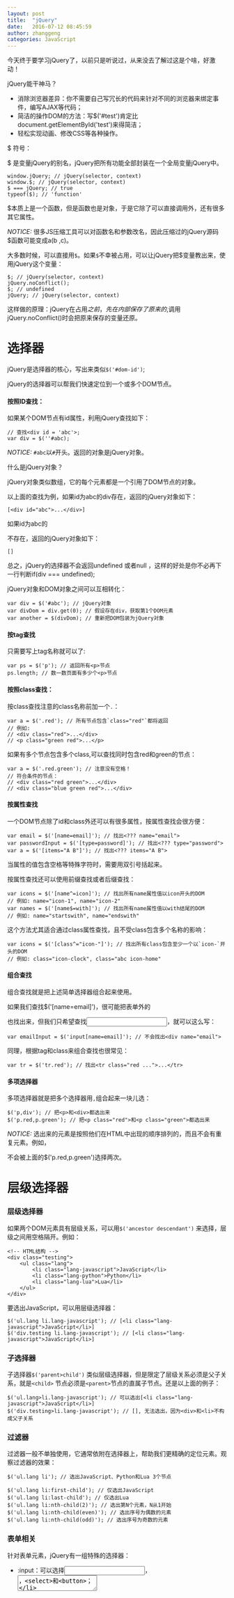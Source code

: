 ```yaml
---
layout: post
title:  "jQuery"
date:   2016-07-12 08:45:59
author: zhanggeng
categories: JavaScript
---
```


今天终于要学习jQuery了，以前只是听说过，从来没去了解过这是个啥，好激动！

jQuery能干神马？

* 消除浏览器差异：你不需要自己写冗长的代码来针对不同的浏览器来绑定事件，编写AJAX等代码；
* 简洁的操作DOM的方法：写$('#test')肯定比document.getElementById('test')来得简洁；
* 轻松实现动画、修改CSS等各种操作。

$ 符号：

$ 是变量jQuery的别名，jQuery把所有功能全部封装在一个全局变量jQuery中。

```
window.jQuery; // jQuery(selector, context)
window.$; // jQuery(selector, context)
$ === jQuery; // true
typeof($); // 'function'
```

$本质上是一个函数，但是函数也是对象，于是它除了可以直接调用外，还有很多其它属性。

*NOTICE:* 很多JS压缩工具可以对函数名和参数改名，因此压缩过的jQuery源码$函数可能变成a(b ,c)。

大多数时候，可以直接用`$`。如果`$`不幸被占用，可以让jQuery把$变量教出来，使用jQuery这个变量：

```
$; // jQuery(selector, context)
jQuery.noConflict();
$; // undefined
jQuery; // jQuery(selector, context)
```

这样做的原理：jQuery在占用$之前，先在内部保存了原来的$,调用jQuery.noConflict()时会把原来保存的变量还原。

# 选择器

jQuery是选择器的核心，写出来类似`$('#dom-id')`;

jQuery的选择器可以帮我们快速定位到一个或多个DOM节点。

#### 按照ID查找：

如果某个DOM节点有id属性，利用jQuery查找如下：

```
// 查找<div id = 'abc'>;
var div = $(''#abc);
```

*NOTICE:* `#abc`以`#`开头。返回的对象是jQuery对象。

什么是jQuery对象？

jQuery对象类似数组，它的每个元素都是一个引用了DOM节点的对象。

以上面的查找为例，如果id为abc的div存在，返回的jQuery对象如下：

```
[<div id="abc">...</div>]
```

如果id为abc的<div>不存在，返回的jQuery对象如下：

```
[]
```
总之，jQuery的选择器不会返回undefined 或者null ，这样的好处是你不必再下一行判断if(div === undefined);

jQuery对象和DOM对象之间可以互相转化：

```
var div = $('#abc'); // jQuery对象
var divDom = div.get(0); // 假设存在div，获取第1个DOM元素
var another = $(divDom); // 重新把DOM包装为jQuery对象
```

#### 按tag查找

只需要写上tag名称就可以了:

```
var ps = $('p'); // 返回所有<p>节点
ps.length; // 数一数页面有多少个<p>节点
```

#### 按照class查找：

按class查找注意的class名称前加一个`.`：

```
var a = $('.red'); // 所有节点包含`class="red"`都将返回
// 例如:
// <div class="red">...</div>
// <p class="green red">...</p>
```

如果有多个节点包含多个class,可以查找同时包含red和green的节点：

```
var a = $('.red.green'); // 注意没有空格！
// 符合条件的节点：
// <div class="red green">...</div>
// <div class="blue green red">...</div>
```

#### 按属性查找

一个DOM节点除了id和class外还可以有很多属性，按属性查找会很方便：

```
var email = $('[name=email]'); // 找出<??? name="email">
var passwordInput = $('[type=password]'); // 找出<??? type="password">
var a = $('[items="A B"]'); // 找出<??? items="A B">
```
当属性的值包含空格等特殊字符时，需要用双引号括起来。

按属性查找还可以使用前缀查找或者后缀查找：

```
var icons = $('[name^=icon]'); // 找出所有name属性值以icon开头的DOM
// 例如: name="icon-1", name="icon-2"
var names = $('[name$=with]'); // 找出所有name属性值以with结尾的DOM
// 例如: name="startswith", name="endswith"
```

这个方法尤其适合通过class属性查找，且不受class包含多个名称的影响：

```
var icons = $('[class^="icon-"]'); // 找出所有class包含至少一个以`icon-`开头的DOM
// 例如: class="icon-clock", class="abc icon-home"
```

#### 组合查找

组合查找就是把上述简单选择器组合起来使用。

如果我们查找$('[name=email]')，很可能把表单外的<div name="email">也找出来，但我们只希望查找<input>，就可以这么写：

```
var emailInput = $('input[name=email]'); // 不会找出<div name="email">
```

同理，根据tag和class来组合查找也很常见：

```
var tr = $('tr.red'); // 找出<tr class="red ...">...</tr>
```

#### 多项选择器

多项选择器就是把多个选择器用`,`组合起来一块儿选：

```
$('p,div'); // 把<p>和<div>都选出来
$('p.red,p.green'); // 把<p class="red">和<p class="green">都选出来
```

*NOTICE:* 选出来的元素是按照他们在HTML中出现的顺序排列的，而且不会有重复元素。例如，<p class="red green">不会被上面的$('p.red,p.green')选择两次。


# 层级选择器

### 层级选择器

如果两个DOM元素具有层级关系，可以用`$('ancestor descendant')` 来选择，层级之间用空格隔开。例如：

```
<!-- HTML结构 -->
<div class="testing">
    <ul class="lang">
        <li class="lang-javascript">JavaScript</li>
        <li class="lang-python">Python</li>
        <li class="lang-lua">Lua</li>
    </ul>
</div>
```

要选出JavaScript，可以用层级选择器：

```
$('ul.lang li.lang-javascript'); // [<li class="lang-javascript">JavaScript</li>]
$('div.testing li.lang-javascript'); // [<li class="lang-javascript">JavaScript</li>]

```

### 子选择器

子选择器`$('parent>child')` 类似层级选择器，但是限定了层级关系必须是父子关系，就是`<child>` 节点必须是`<parent>`节点的直属子节点。还是以上面的例子：

```
$('ul.lang>li.lang-javascript'); // 可以选出[<li class="lang-javascript">JavaScript</li>]
$('div.testing>li.lang-javascript'); // [], 无法选出，因为<div>和<li>不构成父子关系
```

### 过滤器

过滤器一般不单独使用，它通常依附在选择器上，帮助我们更精确的定位元素。观察过滤器的效果：

```
$('ul.lang li'); // 选出JavaScript、Python和Lua 3个节点

$('ul.lang li:first-child'); // 仅选出JavaScript
$('ul.lang li:last-child'); // 仅选出Lua
$('ul.lang li:nth-child(2)'); // 选出第N个元素，N从1开始
$('ul.lang li:nth-child(even)'); // 选出序号为偶数的元素
$('ul.lang li:nth-child(odd)'); // 选出序号为奇数的元素
```

### 表单相关

针对表单元素，jQuery有一组特殊的选择器：

* :input：可以选择<input>，<textarea>，<select>和<button>；
* :file：可以选择<input type="file">，和input[type=file]一样；
* :checkbox：可以选择复选框，和input[type=checkbox]一样；
* :radio：可以选择单选框，和input[type=radio]一样；
* :focus：可以选择当前输入焦点的元素，例如把光标放到一个<input>上，用$('input:focus')就可以选出；
* :checked：选择当前勾上的单选框和复选框，用这个选择器可以立刻获得用户选择的项目，如$('input[type=radio]:checked')；
* :enabled：可以选择可以正常输入的<input>、<select>等，也就是没有灰掉的输入；
* :disabled：和:enabled正好相反，选择那些不能输入的。
* $('div:visible'); // 所有可见的div
* $('div:hidden'); // 所有隐藏的div


# 查找和过滤

通常情况下选择器可以直接定位到我们想要的元素，但是，当我们拿到一个jQuery对象后，还可以以这个对象为基准，进行查找和过滤。

在某个节点的所有子节点中查找，使用`find()`方法，它本身又接收一个任意的选择器。

```
<!-- HTML结构 -->
<ul class="lang">
    <li class="js dy">JavaScript</li>
    <li class="dy">Python</li>
    <li id="swift">Swift</li>
    <li class="dy">Scheme</li>
    <li name="haskell">Haskell</li>
</ul>
```

用`find()`查找：

```
var ul = $('ul.lang'); // 获得<ul>
var dy = ul.find('.dy'); // 获得JavaScript, Python, Scheme
var swf = ul.find('#swift'); // 获得Swift
var hsk = ul.find('[name=haskell]'); // 获得Haskell
```

如果要从当前节点开始向上查找，使用`parent()`方法：

```
var swf = $('#swift'); // 获得Swift
var parent = swf.parent(); // 获得Swift的上层节点<ul>
var a = swf.parent('div.red'); // 从Swift的父节点开始向上查找，直到找到某个符合条件的节点并返回
```

同一层级的节点，可以通过`next()`和`prev()`方法进行遍历，例如：

当我们已经拿到`swift`节点后：

```
var swift = $('#swift');

swift.next(); // Scheme
swift.next('[name=haskell]'); // Haskell，因为Haskell是后续第一个符合选择器条件的节点

swift.prev(); // Python
swift.prev('.js'); // JavaScript，因为JavaScript是往前第一个符合选择器条件的节点
```

### 过滤

`filter()`方法可以过滤掉不符合选择器条件的节点：

```
var langs = $('ul.lang li'); // 拿到JavaScript, Python, Swift, Scheme和Haskell
var a = langs.filter('.dy'); // 拿到JavaScript, Python, Scheme
```

或者传入一个函数，需要注意的是函数内部的this呗绑定为DOM对象，不是jQuery对象：

```
var langs = $('ul.lang li'); // 拿到JavaScript, Python, Swift, Scheme和Haskell
langs.filter(function () {
    return this.innerHTML.indexOf('S') === 0; // 返回S开头的节点
}); // 拿到Swift, Scheme
```

`map()`方法把一个jQuery对象包含的若干DOM节点转换为其他对象：

```
var langs = $('ul.lang li'); // 拿到JavaScript, Python, Swift, Scheme和Haskell
var arr = langs.map(function () {
    return this.innerHTML;
}).get(); // 用get()拿到包含string的Array：['JavaScript', 'Python', 'Swift', 'Scheme', 'Haskell']
```

一个jQuery对象如果包含了不止一个DOM节点，first()，last()和slice()方法可以返回一个新的jQuery对象，把不需要的DOM节点去掉：

```
var langs = $('ul.lang li'); // 拿到JavaScript, Python, Swift, Scheme和Haskell
var js = langs.first(); // JavaScript，相当于$('ul.lang li:first-child')
var haskell = langs.last(); // Haskell, 相当于$('ul.lang li:last-child')
var sub = langs.slice(2, 4); // Swift, Scheme, 参数和数组的slice()方法一致
```

# 操作DOM

jQuery的强大的选择器，使我们在拿到jQuery对象后，可以轻松的操作对应的DOM节点。

### 修改Text和HTML

jQuery对象的`text()`和`html()`方法分别获取节点的文本和原始HTML文本：

```
<!-- HTML结构 -->
<ul id="test-ul">
    <li class="js">JavaScript</li>
    <li name="book">Java &amp; JavaScript</li>
</ul>
```

用jQuery分别获取文本和HTML:

```
$('#test-ul li[name=book]').text(); // 'Java & JavaScript'
$('#test-ul li[name=book]').html(); // 'Java &amp; JavaScript'
```

分别获取文本和HTML:

```
$('#test-ul li[name=book]').text(); // 'Java & JavaScript'
$('#test-ul li[name=book]').html(); // 'Java &amp; JavaScript'
```

那么该怎么设置文本或者 HTML内容呢？

> 无参数调用text()是获取文本；
> 传入参数就编程设置文本；
> HTML也类似

对下面这个HTML代码进行操作：

```
<ul id="test-ul">
    <li class="js"></li>
    <li name="book"></li>
```

```
var j1 = $('#test-ul li.js');
var j2 = $('#test-ul li[name=book]');

j1.html('<span style="color: red">JavaScript---------</span>');
j2.text('JavaScript & ECMAScript===========');
```

一个jQuery对象可以包含0个或任意个DOM对象，它的方法实际上会作用在对应的每个DOM节点上，因此，我们可以执行一个操作，作用在对应的一组DOM节点上。


### 修改CSS

jQuery对象有个方法：css('name','value');

jQuery对象的所有方法都返回一个jQuery对象（肯可能是新的也可能是自身），这样就可以进行链式调用。

jQuery还提供如下方法：

```
var div = $('#test-div');
div.hasClass('highlight'); // false， class是否包含highlight
div.addClass('highlight'); // 添加highlight这个class
div.removeClass('highlight'); // 删除highlight这个class
```

### 显示和隐藏DOM

jQuery提供了show()和hide()方法，可以实现DOM的隐藏和展示：

```
var a = $('a[target=_blank]');
a.hide();
a.show();
```

*NOTICE:*

隐藏DOM节点并未改变DOM树的结构，它只影响了DOM节点的显示。这和删除DOM节点是不同的。

### 获取DOM信息

jQuery对象，可以让我们直接获取DOM的宽高信息，而无需针对不同浏览器编写特定代码：

```
// 浏览器可视窗口大小:
$(window).width(); // 800
$(window).height(); // 600

// HTML文档大小:
$(document).width(); // 800
$(document).height(); // 3500

// 某个div的大小:
var div = $('#test-div');
div.width(); // 600
div.height(); // 300
div.width(400); // 设置CSS属性 width: 400px，是否生效要看CSS是否有效
div.height('200px'); // 设置CSS属性 height: 200px，是否生效要看CSS是否有效

```

`attr()`和`removeAttr()`方法用于操作DOM节点的属性：

```
// <div id="test-div" name="Test" start="1">...</div>
var div = $('#test-div');
div.attr('data'); // undefined, 属性不存在
div.attr('name'); // 'Test'
div.attr('name', 'Hello'); // div的name属性变为'Hello'
div.removeAttr('name'); // 删除name属性
div.attr('name'); // undefined
```

prop()和attr()类似（我感觉都是用来返回属性对应的值），在HTML5中，有一种属性在DOM节点中可以没有值，只有出现与不出现两种，例如：

```
<input id="test-radio" type="radio" name="test" checked value="1">
```
等价于：

```
<input id="test-radio" type="radio" name="test" checked="checked" value="1">
```

attr()和prop()对于属性checked处理有所不同：

```
var radio = $('#test-radio');
radio.attr('checked'); // 'checked'
radio.prop('checked'); // true
```

prop()返回值更合理一些。用is()方法判断更好：

```
var radio = $('#test-radio');
radio.is(':checked'); // true
```

类似的属性还有selected，处理时最好用`is(':selected')`。

### 操作表单

对于表单元素，jQuery对象统一提供val()方法获取和设置对应的value属性：

```
/*
    <input id="test-input" name="email" value="">
    <select id="test-select" name="city">
        <option value="BJ" selected>Beijing</option>
        <option value="SH">Shanghai</option>
        <option value="SZ">Shenzhen</option>
    </select>
    <textarea id="test-textarea">Hello</textarea>
*/
var
    input = $('#test-input'),
    select = $('#test-select'),
    textarea = $('#test-textarea');

input.val(); // 'test'
input.val('abc@example.com'); // 文本框的内容已变为abc@example.com

select.val(); // 'BJ'
select.val('SH'); // 选择框已变为Shanghai

textarea.val(); // 'Hello'
textarea.val('Hi'); // 文本区域已更新为'Hi'
```

一个val()就统一了各种输入框的取值和赋值的问题。

# 操作文件

HTML表单中，可以上传文件的唯一控件是<input type = "file">

*Notice*: 

当一个表单包含<input type = "file">时，表单的enctype必须指定为`multipart/form-data` ， method必须指定为post，浏览器才能正确编码并以`multipart/form-data`格式发送表单的数据。 

### File API

H5，新增的File API 允许JS读取文件内容，获得更多的文件信息。

H5的File API 提供了File 和FileReader两个主要对象，可以获得文件信息并读取文件。

#### JS demo: 读取用户选取的图片文件，并在一个<div>中预览图像


### 回调：

在JS中，浏览器的JS执行引擎在执行JS代码时，总是以单线程模式执行。任何时候，JS代码都不可能同时又多余1个线程在执行。

那么单线程模式任务的JS，如何处理多任务？

执行多任务时进行异步调用，在此之前设置一个回调函数，当异步调用结束后，回调至回调函数，这样我们就可以在回调函数内获取异步任务执行的结果。

### 修改DOM结构

#### 添加DOM

添加新的DOM节点，除了用jQuery的html()，还可以用append()方法。

append()方法，可以传入HTML片段，原始的DOM对象，jQuery对象和函数对象。

```
ul.append('<li><span>Haskell</span></li>');

// 创建DOM对象:
var ps = document.createElement('li');
ps.innerHTML = '<span>Pascal</span>';
// 添加DOM对象:
ul.append(ps);

// 添加jQuery对象:
ul.append($('#scheme'));

// 添加函数对象:
ul.append(function (index, html) {
    return '<li><span>Language - ' + index + '</span></li>';
});
```

如果要传入函数，那么要求这个函数返回一个字符串、DOM对象或者jQuery对象。

append()把DOM添加到最后，prepend()把DOM添加到最前面。

如果要添加的DOM节点已经存在于HTML文档中，它会先从文档移除，然后再添加，也就是说：append（），你可以移动一个DOM节点。

如要要把新节点插入到指定位置，可以先定位到一个节点，然后用after()方法，同级节点可以用after() 或者 before() 方法。

#### 删除节点

删除DOM节点，拿到jQuery对象后直接调用remove()方法就可以了。如果jQuery对象包含若干DOM节点，可以一次删除多个DOM节点。

# 事件

为什么要用jQuery来处理事件？

JS在浏览器中以单线程模式运行，页面加载后，页面上所有的JS代码被执行完成后，就只能依赖触发事件来执行JS代码。如果在相应的节点绑定了对应的JS处理函数，浏览器接收到用户的鼠标或键盘输入后，就会触发相应的事件。

问题来了，不同浏览器绑定事件的代码都不一样，用jQuery来写绑定事件的代码，就可以屏蔽不同浏览器之间的差异。

`on`绑定一个事件，我们需要传入事件名称和对应的处理函数。

jQuery能够绑定的事件主要包括：

*鼠标事件*

click: 鼠标单击时触发；
dblclick: 鼠标双击时触发；
mouseenter:鼠标进入时触发； 
mouseleave: 鼠标移出时触发；
mousemove: 鼠标在DOM内部移动时触发； 
hover: 鼠标进入和退出时触发两个函数，相当于mouseenter 加上mouseleave.

*键盘事件*

键盘事件仅作用在当前焦点的DOM上，通常是<input> 和 <textarea>、

keydown: 键盘按下时触发；
keyup: 键盘松开时触发；
keypress: 按一次键后触发；

*其他事件*

focus: 当DOM获得焦点时触发；
blur: 当DOM失去焦点时触发；
change: 当<input>、<select> 或<textarea>的内容改变时触发； 
submit : 当<form>提交时触发。 
ready: 当页面被载入并且DOM树完成初始化后触发。

### 事件参数

对于mousemove 和 keypress这些事件，需要传入Event对象作为参数，但是问题是，

1. 我如何知道，Event有哪些方法，或者属性呢？
2. 我怎么知道，有哪些事件需要传入参数呢？


### 取消绑定

一个已被绑定的事件可以解除绑定，通过off('click' , function)实现：

```
function hello() {
    alert('hello!');
}

a.click(hello); // 绑定事件

// 10秒钟后解除绑定:
setTimeout(function () {
    a.off('click', hello);
}, 10000);
```

### 事件触发条件

为什么要手动触发一个事件呢？

### 浏览器安全限制

在浏览器中，有些JS代码只有在用户触发下才能执行。

# 动画

js实现动画原理：以固定的时间间隔，每次把DOM元素的CSS样式修改一点，看起来就像是动画了。

jQuery实现动画非常简单：

### show / hide / toggle():左上角逐渐展开或收缩的

以无参数形式调用show()和hide()，会显示和隐藏DOM元素。但是，只要传递一个时间参数进去，就变成了一个动画。

### slideUp /slideDown/slideToggle：垂直方向逐渐展开或收缩的

### fadeIn/fadeOut/fadeToggle: 淡入淡出，不断设置DOM元素的opacity属性来实现。

### 自定义动画

animate(): 可以实现任意动画效果，我们需要传入的参数是DOM元素最终的CSS状态和时间，jQuery在时间段内不断调整CSS直到达到我们设定的值。

```
var div = $('#test-animate');
div.animate({
    opacity: 0.25,
    width: '256px',
    height: '256px'
}, 3000); // 在3秒钟内CSS过渡到设定值
```

### 串行动画

jQuery的动画效果还可以串行执行，通过delay()方法还可以实现暂停，这样，我们可以实现更复杂的动画效果，因为动画需要执行一段时间，所以jQuery必须不断返回新的Promise对象才能后续执行操作。简单的把动画封装在函数中是不够的。

### 为什么有的动画没有效果

有时候会遇到，有的动画如slideUp()根本没有效果。这是因为jQuery动画的原理是逐渐改变CSS的值，如height从100px逐渐变为0。但是很多不是block性质的DOM元素，对他们设置height根本就不起作用，所以动画也就没有效果。


# AJAX

### ajax

jQuery在全局对象jQuery绑定了ajax()函数，可以处理AJAX请求。ajax(url, settings)函数需要接收一个URL和一个可选的settings对象,常用的选项如下：

* async: 是否异步执行AJAX请求，默认为true,千万不要指定为false;
* method: 发送的method，缺省为‘GET’，可指定为‘POST’、‘PUT’等；
* contentType:发送POST请求的格式，默认值为'application/x-www-form-urlencoded; charset=UTF-8'，也可以指定为text/plain、application/json;
* data: 发送的数据，可以是字符串、数组或object。如果是GET请求，data将被转换成query附加到URL上，如果是POST请求，根据contentType把data序列化成合适的格式；
* headers: 发送的额外的HTTP头，必须是一个object；
* dataType: 接收的数据格式，可以指定为'html'、'xml'、'json'、'text'等，缺省情况下根据响应的Content-Type猜测。



#### get

jQuery提供了常get()方法，来完成相应的AJAX操作：

```
var jqxhr = $.get('/path/to/resource', {
    name: 'Bob Lee',
    check: 1
});
```

第二个参数如果是object，jQuery自动把它变为query string 然后加到URL后面，实际的URL是：

```
/path/to/resource?name=Bob%20Lee&check=1
```

#### post

post()和get()类似，但是传入的第二个参数默认被序列化为application/x-www-form-urlencoded:

```
var jqxhr = $.post('/path/to/resource', {
    name: 'Bob Lee',
    check: 1
});
```

实际构造的数据`name=Bob%20Lee&check=1`作为POST的body被发送。

#### getJSON

jQuery提供了getJSON()方法来快速通过GET获取一个JSON对象：

```
var jqxhr = $.getJSON('/path/to/resource', {
    name: 'Bob Lee',
    check: 1
}).done(function (data) {
    // data已经被解析为JSON对象了
});
```

#### 安全限制

jQuery的AJAX完全封装的是JS的AJAX操作，所以它的安全限制和前面讲的用JS写AJAX一样。

如果要用JSONP，可以在ajax()中设置jsonp:'callback'，让jQuery实现JSONP跨域加载数据。


# 扩展

#### 编写jQuery插件

我们可以扩展jQuery来实现自定义方法。将来如果要修改高亮的逻辑，只需修改一处扩展代码。这种方式成为编写jQuery插件。

*编写jQuery插件*

给jQuery对象绑定一个新方法是通过扩展$.fn对象实现的。编写一个扩展——highlight1():

```
$.fn.highlight1 = function () {
    // this已绑定为当前jQuery对象:
    this.css('backgroundColor', '#fffceb').css('color', '#d85030');
    return this;
}
```

*jQuery插件可以用来扩展jQuery的功能*

编写jQuery插件的原则：

1. 给$.fn绑定函数，实现插件的代码逻辑；
2. 插件函数最后要return this;以支持链式调用
3. 插件函数要有默认值，绑定在$.fn.<pluginName>.defaults上；
4. 用户在调用时可传入设定值以便覆盖默认值。

*针对特定元素的扩展*

借助`filter()`方法来实现针对特定元素的扩展。



# underscore

underscore提供了一套完善的函数式编程接口，使我们更方便地在JS中实现函数式编程。

jQuery加载时，会把自身绑定到唯一的全局变量$上，underscore与其类似，会把自身绑定到唯一的全局变量 _ 上，这也是叫它underscore的原因。

```
'use strict';
_.map([1, 2, 3], (x) => x * x); // [1, 4, 9]
```

underscore的map()可以作用于Object:

```
'use strict';
_.map({ a: 1, b: 2, c: 3 }, (v, k) => k + '=' + v); // ['a=1', 'b=2', 'c=3']
```

## Collections

underscore 为集合类对象提供了一致的接口。集合类是指Array和Object。

### map/filter

和Array的map()与filter()类似，不过underscore的map()和filter（）可以作用于Object。当作用于Object时，传入的函数为function(value ，key)，第一个参数接收value，第二个参数接收key。

### every/some

当集合的所有元素都满足条件是，_every()返回返回true，当集合的至少一个元素满足条件时，_.some()函数返回true.

### max/min

这两个函数直接返回集合中最大和最小的数：

```
'use strict';
var arr = [3, 5, 7, 9];
_.max(arr); // 9
_.min(arr); // 3

// 空集合会返回-Infinity和Infinity，所以要先判断集合不为空：
_.max([])
-Infinity
_.min([])
Infinity
```

如果集合是Object，max()和min()只作用于value，忽略掉key:

```
'user strict';
_.max({a:1 , b:2 , c:3});
```

### groupBy

groupBy()把集合的元素按照key归类:

```
'use strict';

var scores = [20, 81, 75, 40, 91, 59, 77, 66, 72, 88, 99];
var groups = _.groupBy(scores, function (x) {
    if (x < 60) {
        return 'C';
    } else if (x < 80) {
        return 'B';
    } else {
        return 'A';
    }
});
// 结果:
// {
//   A: [81, 91, 88, 99],
//   B: [75, 77, 66, 72],
//   C: [20, 40, 59]
// }
```

###  shuffle / sample

shuffle()用洗牌算法随机打乱一个集合。

```
'use strict';
// 注意每次结果都不一样：
_.shuffle([1, 2, 3, 4, 5, 6]); // [3, 5, 4, 6, 2, 1]
```
sample()随机选择一个或多个元素。

```
'use strict';
// 注意每次结果都不一样：
// 随机选1个：
_.sample([1, 2, 3, 4, 5, 6]); // 2
// 随机选3个：
_.sample([1, 2, 3, 4, 5, 6], 3); // [6, 1, 4]
```

## Arrays

underscore 为Array提供了许多工具类方法：

### first/last

分别取第一个和最后一个元素：

```
'use strict';
var arr = [2, 4, 6, 8];
_.first(arr); // 2
_.last(arr); // 8
```

### flatten

flatten()接收一个Array，无论这个Array里面嵌套了多少个Array，flatten()最后都把他们变成一个一维数组：

```
'use strict';

_.flatten([1, [2], [3, [[4], [5]]]]); // [1, 2, 3, 4, 5]
```

### zip/unzip

zip()把两个或多个数组的所有元素按索引对齐，然后索引合并成新数组。

```
'use strict';

var names = ['Adam', 'Lisa', 'Bart'];
var scores = [85, 92, 59];
_.zip(names, scores);
// [['Adam', 85], ['Lisa', 92], ['Bart', 59]]
```

unzip()反过来，进行解压缩：

```
'use strict';
var namesAndScores = [['Adam', 85], ['Lisa', 92], ['Bart', 59]];
_.unzip(namesAndScores);
// [['Adam', 'Lisa', 'Bart'], [85, 92, 59]]
```

### object

zip()把分数和名字对应成一个新的数组，Object的object()函数可以把他们对应成一个object:

```
'use strict';

var names = ['Adam', 'Lisa', 'Bart'];
var scores = [85, 92, 59];
_.object(names, scores);
// {Adam: 85, Lisa: 92, Bart: 59}
```

### range

range()让你快速生成一个序列，不再需要用for循环实现了：

```
'use strict';

// 从0开始小于10:
_.range(10); // [0, 1, 2, 3, 4, 5, 6, 7, 8, 9]

// 从1开始小于11：
_.range(1, 11); // [1, 2, 3, 4, 5, 6, 7, 8, 9, 10]

// 从0开始小于30，步长5:
_.range(0, 30, 5); // [0, 5, 10, 15, 20, 25]

// 从0开始大于-10，步长-1:
_.range(0, -10, -1); // [0, -1, -2, -3, -4, -5, -6, -7, -8, -9]
```

## Functions

### bind

bind()可以帮我们把console对象直接绑定在log()的this指针上，以后调用log()就可以直接正常调用了:

```
'use strict';

var log = _.bind(console.log, console);
log('Hello, world!');
// 输出Hello, world!
```

### partial

partial()为一个函数创建偏函数。

```
'use strict';

var cube = _.partial(Math.pow, _, 3);
cube(3); // 27
cube(5); // 125
cube(10); // 1000
```


### memoize

如果一个函数调用开销很大，我们可能希望把结果混存下来，以便后续调用时直接获得结果。用memoize()就可以自动缓存函数计算的结果。

### once

once()保证某个函数执行且仅执行一次。如果你有一个方法叫 register(),用户在页面上点两个按钮的任何一个都可以执行的话，就可以用once()保证函数仅调用一次，无论用户点击多少次：

```
var register = _.once(function () {
    alert('Register ok!');
});
```

### delay

delay()可以让一个函数延迟执行，效果和setTimeout()是一样的：

```
'use strict';

// 2秒后调用alert():
_.delay(alert, 2000);
```

如果要延迟调用的函数有参数，把参数也传进去：

```
'use strict';

var log = _.bind(console.log, console);
_.delay(log, 2000, 'Hello,', 'world!');
// 2秒后打印'Hello, world!':
```

# Objects

### keys/allkeys

keys()可以非常方便地返回一个object自身所有的key，但不包含从原型链继承下来的：
    
```
'use strict';

function Student(name, age) {
    this.name = name;
    this.age = age;
}

var xiaoming = new Student('小明', 20);
_.keys(xiaoming); // ['name', 'age']
```

allKeys()除了object自身的key，还包含从原型链继承下来的：

```
'use strict';

function Student(name, age) {
    this.name = name;
    this.age = age;
}
Student.prototype.school = 'No.1 Middle School';
var xiaoming = new Student('小明', 20);
_.allKeys(xiaoming); // ['name', 'age', 'school']
```

### values

values()返回object自身但不包含原型链继承的所有值：

```
'use strict';

var obj = {
    name: '小明',
    age: 20
};

_.values(obj); // ['小明', 20]
```

### mapObject

针对object的map版本。

```
'use strict';

var obj = { a: 1, b: 2, c: 3 };
// 注意传入的函数签名，value在前，key在后:
_.mapObject(obj, (v, k) => 100 + v); // { a: 101, b: 102, c: 103 }
```
### invert

invert()把object的每个key-value来个交换，key变成value，value变成key:

```
'use strict';

var obj = {
    Adam: 90,
    Lisa: 85,
    Bart: 59
};
_.invert(obj); // { '59': 'Bart', '85': 'Lisa', '90': 'Adam' }
```

### extend/ extendOwn

extend()把多个object的key-value合并到第一个object并返回：

```
'use strict';

var a = {name: 'Bob', age: 20};
_.extend(a, {age: 15}, {age: 88, city: 'Beijing'}); // {name: 'Bob', age: 88, city: 'Beijing'}
// 变量a的内容也改变了：
a; // {name: 'Bob', age: 88, city: 'Beijing'}
```

Notice： 如果有相同的key，后面的object的value将覆盖前面的object的value;

extendOwn()和extend()类似，但获取属性时忽略从原型链继承下来的属性。

### clone

如果我们要复制一个object对象，就可以用clone()方法，它会把原有对象的所有属性都复制到新的对象中：

clone()是‘浅复制’。所谓‘浅复制’是说，两个对象相同的key所引用的value其实是同一对象.

### isEqual

isEqual()对两个object进行深度比较，如果内容完全相同，则返回true:

```
'use strict';

var o1 = { name: 'Bob', skills: { Java: 90, JavaScript: 99 }};
var o2 = { name: 'Bob', skills: { JavaScript: 99, Java: 90 }};

o1 === o2; // false
_.isEqual(o1, o2); // true
```

isEqual()其实对Array也可以比较：

```
'use strict';

var o1 = ['Bob', { skills: ['Java', 'JavaScript'] }];
var o2 = ['Bob', { skills: ['Java', 'JavaScript'] }];

o1 === o2; // false
_.isEqual(o1, o2); // true
```







